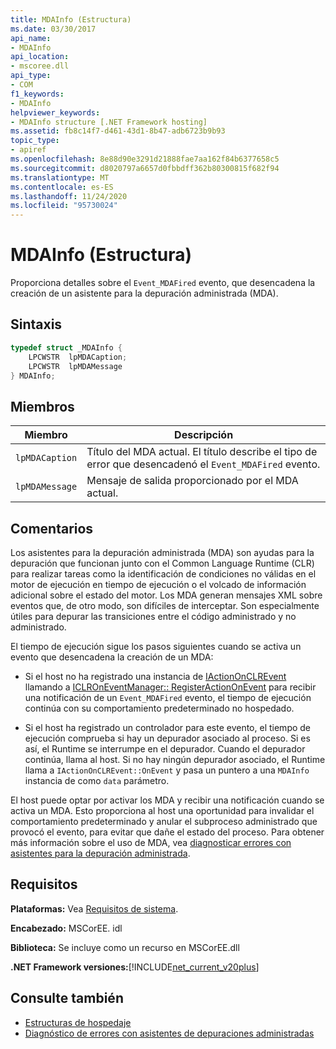 ```yaml
---
title: MDAInfo (Estructura)
ms.date: 03/30/2017
api_name:
- MDAInfo
api_location:
- mscoree.dll
api_type:
- COM
f1_keywords:
- MDAInfo
helpviewer_keywords:
- MDAInfo structure [.NET Framework hosting]
ms.assetid: fb8c14f7-d461-43d1-8b47-adb6723b9b93
topic_type:
- apiref
ms.openlocfilehash: 8e88d90e3291d21888fae7aa162f84b6377658c5
ms.sourcegitcommit: d8020797a6657d0fbbdff362b80300815f682f94
ms.translationtype: MT
ms.contentlocale: es-ES
ms.lasthandoff: 11/24/2020
ms.locfileid: "95730024"
---
```

# <a name="mdainfo-structure"></a>MDAInfo (Estructura)

Proporciona detalles sobre el `Event_MDAFired` evento, que desencadena la creación de un asistente para la depuración administrada (MDA).  
  
## <a name="syntax"></a>Sintaxis  
  
```cpp  
typedef struct _MDAInfo {  
    LPCWSTR  lpMDACaption;  
    LPCWSTR  lpMDAMessage  
} MDAInfo;  
```  
  
## <a name="members"></a>Miembros  
  
|Miembro|Descripción|  
|------------|-----------------|  
|`lpMDACaption`|Título del MDA actual. El título describe el tipo de error que desencadenó el `Event_MDAFired` evento.|  
|`lpMDAMessage`|Mensaje de salida proporcionado por el MDA actual.|  
  
## <a name="remarks"></a>Comentarios  

 Los asistentes para la depuración administrada (MDA) son ayudas para la depuración que funcionan junto con el Common Language Runtime (CLR) para realizar tareas como la identificación de condiciones no válidas en el motor de ejecución en tiempo de ejecución o el volcado de información adicional sobre el estado del motor. Los MDA generan mensajes XML sobre eventos que, de otro modo, son difíciles de interceptar. Son especialmente útiles para depurar las transiciones entre el código administrado y no administrado.  
  
 El tiempo de ejecución sigue los pasos siguientes cuando se activa un evento que desencadena la creación de un MDA:  
  
- Si el host no ha registrado una instancia de [IActionOnCLREvent](iactiononclrevent-interface.md) llamando a [ICLROnEventManager:: RegisterActionOnEvent](iclroneventmanager-registeractiononevent-method.md) para recibir una notificación de un `Event_MDAFired` evento, el tiempo de ejecución continúa con su comportamiento predeterminado no hospedado.  
  
- Si el host ha registrado un controlador para este evento, el tiempo de ejecución comprueba si hay un depurador asociado al proceso. Si es así, el Runtime se interrumpe en el depurador. Cuando el depurador continúa, llama al host. Si no hay ningún depurador asociado, el Runtime llama a `IActionOnCLREvent::OnEvent` y pasa un puntero a una `MDAInfo` instancia de como `data` parámetro.  
  
 El host puede optar por activar los MDA y recibir una notificación cuando se activa un MDA. Esto proporciona al host una oportunidad para invalidar el comportamiento predeterminado y anular el subproceso administrado que provocó el evento, para evitar que dañe el estado del proceso. Para obtener más información sobre el uso de MDA, vea [diagnosticar errores con asistentes para la depuración administrada](../../debug-trace-profile/diagnosing-errors-with-managed-debugging-assistants.md).  
  
## <a name="requirements"></a>Requisitos  

 **Plataformas:** Vea [Requisitos de sistema](../../get-started/system-requirements.md).  
  
 **Encabezado:** MSCorEE. idl  
  
 **Biblioteca:** Se incluye como un recurso en MSCorEE.dll  
  
 **.NET Framework versiones:**[!INCLUDE[net_current_v20plus](../../../../includes/net-current-v20plus-md.md)]  
  
## <a name="see-also"></a>Consulte también

- [Estructuras de hospedaje](hosting-structures.md)
- [Diagnóstico de errores con asistentes de depuraciones administradas](../../debug-trace-profile/diagnosing-errors-with-managed-debugging-assistants.md)
